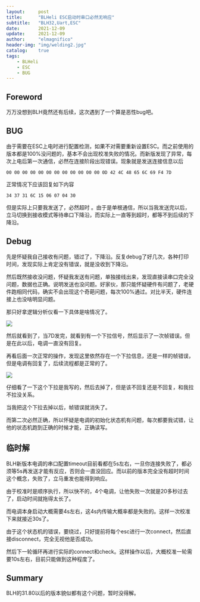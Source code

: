 ```yaml
---
layout:     post
title:      "BLHeli ESC启动时串口必然无响应"
subtitle:   "BLH32,Uart,ESC"
date:       2021-12-09
update:     2021-12-09
author:     "elmagnifico"
header-img: "img/welding2.jpg"
catalog:    true
tags:
    - BLHeli
    - ESC
    - BUG
---
```


## Foreword

万万没想到BLH竟然还有后续，这次遇到了一个算是恶性bug吧。



## BUG

由于需要在ESC上电时进行配置检测，如果不对需要重新设置ESC。而之前使用的版本都是100%没问题的，基本不会出现校准失败的情况。而新版发现了异常，每次上电后第一次通信，必然在连接阶段出现错误。现象就是发送连接信息以后

```
00 00 00 00 00 00 00 00 00 00 00 00 0D 42 4C 48 65 6C 69 F4 7D
```

正常情况下应该回复如下内容

```
34 37 31 6C 15 06 07 04 30 
```

但是实际上只要我发送了，必然超时 。由于是单根通信，所以当我发送完以后，立马切换到接收模式等待串口下降沿，而实际上一直等到超时，都等不到后续的下降沿。



## Debug

先是怀疑我自己接收有问题，错过了，下降沿。反复debug了好几次，各种打印时间，发现实际上肯定没有错误，就是没收到下降沿。

然后既然接收没问题，怀疑我发送有问题，单独接线出来，发现直接读串口完全没问题，数据也正确。说明发送也没问题。好家伙，那只能怀疑硬件有问题了，老硬件跑相同代码，确实不会出现这个奇葩问题，每次100%通过。对比半天，硬件连接上也没啥明显问题。

那只好拿逻辑分析仪看一下具体是啥情况了。

![](http://img.elmagnifico.tech:9514/static/upload/elmagnifico/er3qT6aK5Az9JNO.png)

然后就看到了，当7D发完，就看到有一个下拉信号，然后显示了一次帧错误。但是在此以后，电调一直没有回复。



再看后面一次正常的操作，发现这里依然存在一个下拉信息，还是一样的帧错误，但是电调有回复了，后续流程都是正常的了。

![](http://img.elmagnifico.tech:9514/static/upload/elmagnifico/hr5MPoYbG49aDcC.png)

仔细看了一下这个下拉是我写的，然后去掉了，但是该不回复还是不回复，和我拉不拉没关系。



当我把这个下拉去掉以后，帧错误就消失了。



而第二次必然正确，所以怀疑是电调的初始化状态机有问题，每次都要我试错，让他的状态机跑到正确的时候才能，正确读写。



## 临时解

BLH新版本电调的串口配置timeout目前看都在5s左右，一旦你连接失败了，都必须等5s再发送才能有反应，否则会一直没回应。而以前的版本完全没有超时时间这个概念，失败了，立马重发也能得到响应。



由于校准时是顺序执行，所以快不的，4个电调，让他失败一次就是20多秒过去了，启动时间就拖得太长了。

而电调本身启动大概需要4s左右，这4s内传输大概率都是失败的。这样一次校准下来就接近30s了。



由于这个状态机的错误，要绕过，只好提前将每个esc进行一次connect，然后直接disconnect，完全无视他是否成功。

然后下一轮循环再进行实际的connect和check。这样操作以后，大概校准一轮需要10s左右，目前只能做到这种程度了。



## Summary

BLH的31.80以后的版本貌似都有这个问题，暂时没得解。
